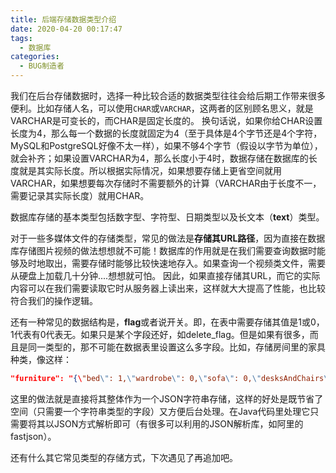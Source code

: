 ```yaml
---
title: 后端存储数据类型介绍
date: 2020-04-20 00:17:47
tags:
  - 数据库
categories:
  - BUG制造者
---
```


我们在后台存储数据时，选择一种比较合适的数据类型往往会给后期工作带来很多便利。比如存储人名，可以使用`CHAR`或`VARCHAR`，这两者的区别顾名思义，就是VARCHAR是可变长的，而CHAR是固定长度的。
换句话说，如果你给CHAR设置长度为4，那么每一个数据的长度就固定为4（至于具体是4个字节还是4个字符，MySQL和PostgreSQL好像不太一样），如果不够4个字节（假设以字节为单位），就会补齐；如果设置VARCHAR为4，那么长度小于4时，数据存储在数据库的长度就是其实际长度。所以根据实际情况，如果想要存储上更省空间就用VARCHAR，如果想要每次存储时不需要额外的计算（VARCHAR由于长度不一，需要记录其实际长度）就用CHAR。

数据库存储的基本类型包括数字型、字符型、日期类型以及长文本（**text**）类型。

对于一些多媒体文件的存储类型，常见的做法是**存储其URL路径**，因为直接在数据库存储图片视频的做法想想就不可能！数据库的作用就是在我们需要查询数据时能够及时地取出，需要存储时能够比较快速地存入。如果查询一个视频类文件，需要从硬盘上加载几十分钟....想想就可怕。
因此，如果直接存储其URL，而它的实际内容可以在我们需要读取它时从服务器上读出来，这样就大大提高了性能，也比较符合我们的操作逻辑。

还有一种常见的数据结构是，**flag**或者说开关。即，在表中需要存储其值是1或0，1代表有0代表无。如果只是某个字段还好，如delete_flag。但是如果有很多，而且是同一类型的，那不可能在数据表里设置这么多字段。比如，存储房间里的家具种类，像这样：

```json
"furniture": "{\"bed\": 1,\"wardrobe\": 0,\"sofa\": 0,\"desksAndChairs\": 0,\"wifi\": 1,\"tv\": 0,\"airConditioner\": 1,\"washer\": 0,\"refrigerator\": 1,\"waterHeater\": 1,\"gasStoves\": 0,\"heating\": 1}"
```

这里的做法就是直接将其整体作为一个JSON字符串存储，这样的好处是既节省了空间（只需要一个字符串类型的字段）又方便后台处理。在Java代码里处理它只需要将其以JSON方式解析即可（有很多可以利用的JSON解析库，如阿里的fastjson）。



还有什么其它常见类型的存储方式，下次遇见了再追加吧。